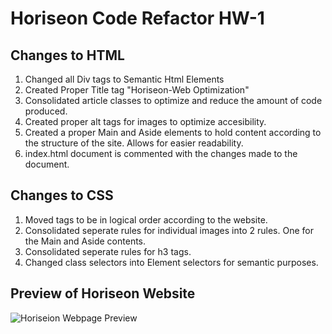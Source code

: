 

# Horiseon Code Refactor HW-1

## Changes to HTML

1. Changed all Div tags to Semantic Html Elements 
2. Created Proper Title tag "Horiseon-Web Optimization" 
3.    Consolidated article classes to optimize and reduce the amount of code produced. 
4.   Created proper alt tags for images to optimize accesibility. 
5.    Created a proper Main and Aside elements to hold content according to the structure of the site. Allows for easier readability. 
6.    index.html document is commented with the changes made to the document.

## Changes to CSS

1.   Moved tags to be in logical order according to the website.
2.    Consolidated seperate rules for individual images into 2 rules. One for the Main and Aside contents. 
3.    Consolidated seperate rules for h3 tags. 
4.    Changed class selectors into Element selectors for semantic purposes.

## Preview of Horiseon Website
![Horiseion Webpage Preview](assets/images/Horiseon-Preview.png)